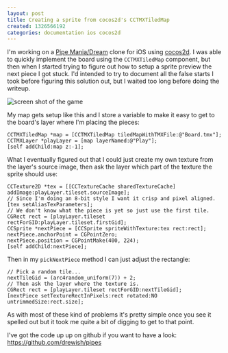 ```yaml
---
layout: post
title: Creating a sprite from cocos2d's CCTMXTiledMap
created: 1326566192
categories: documentation ios cocos2d
---
```

I'm working on a [Pipe Mania/Dream](http://en.wikipedia.org/wiki/Pipe_Mania)
clone for iOS using [cocos2d](http://www.cocos2d-iphone.org/). I was able to
quickly implement the board using the `CCTMXTiledMap` component, but
then when I started trying to figure out how to setup a sprite preview the next
piece I got stuck. I'd intended to try to document all the false starts I took
before figuring this solution out, but I waited too long before doing the
writeup.

<img src="http://drewish.com/files/pipes_game_screenshot.png" alt="screen shot of the game">

My map gets setup like this and I store a variable to make it easy to get to
the board's layer where I'm placing the pieces:

``` objc
CCTMXTiledMap *map = [CCTMXTiledMap tiledMapWithTMXFile:@"Board.tmx"];
CCTMXLayer *playLayer = [map layerNamed:@"Play"];
[self addChild:map z:-1];
```

What I eventually figured out that I could just create my own texture from the layer's source image, then ask the layer which part of the texture the sprite should use:

``` objc
CCTexture2D *tex = [[CCTextureCache sharedTextureCache] addImage:playLayer.tileset.sourceImage];
// Since I'm doing an 8-bit style I want it crisp and pixel aligned.
[tex setAliasTexParameters];
// We don't know what the piece is yet so just use the first tile.
CGRect rect = [playLayer.tileset rectForGID:playLayer.tileset.firstGid];
CCSprite *nextPiece = [CCSprite spriteWithTexture:tex rect:rect];
nextPiece.anchorPoint = CGPointZero;
nextPiece.position = CGPointMake(400, 224);
[self addChild:nextPiece];
```

Then in my `pickNextPiece` method I can just adjust the rectangle:

``` objc
// Pick a random tile...
nextTileGid = (arc4random_uniform(7)) + 2;
// Then ask the layer where the texture is.
CGRect rect = [playLayer.tileset rectForGID:nextTileGid];
[nextPiece setTextureRectInPixels:rect rotated:NO untrimmedSize:rect.size];
```

As with most of these kind of problems it's pretty simple once you see it spelled out but it took me quite a bit of digging to get to that point.

I've got the code up up on github if you want to have a look: https://github.com/drewish/pipes
